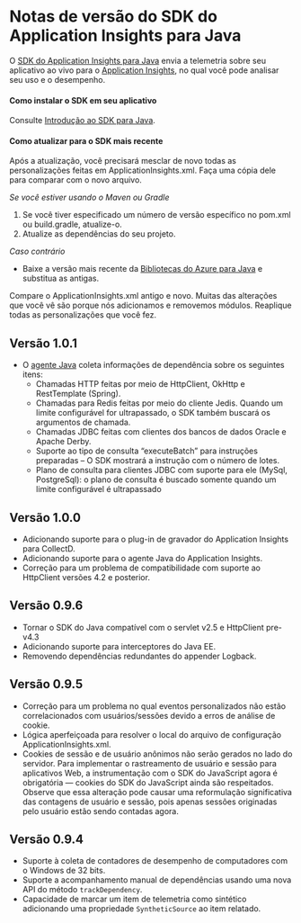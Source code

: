 <properties 
	pageTitle="Notas de versão do Application Insights para Java" 
	description="As últimas atualizações." 
	services="application-insights" 
    documentationCenter=""
	authors="alancameronwills" 
	manager="douge"/>
<tags 
	ms.service="application-insights" 
	ms.workload="tbd" 
	ms.tgt_pltfrm="ibiza" 
	ms.devlang="na" 
	ms.topic="article" 
	ms.date="06/18/2015" 
	ms.author="awills"/>
 
# Notas de versão do SDK do Application Insights para Java

O [SDK do Application Insights para Java](app-insights-java-get-started.md) envia a telemetria sobre seu aplicativo ao vivo para o [Application Insights](http://azure.microsoft.com/services/application-insights/), no qual você pode analisar seu uso e o desempenho.

#### Como instalar o SDK em seu aplicativo

Consulte [Introdução ao SDK para Java](app-insights-java-get-started.md).

#### Como atualizar para o SDK mais recente 

Após a atualização, você precisará mesclar de novo todas as personalizações feitas em ApplicationInsights.xml. Faça uma cópia dele para comparar com o novo arquivo.

*Se você estiver usando o Maven ou Gradle*

1. Se você tiver especificado um número de versão específico no pom.xml ou build.gradle, atualize-o.
2. Atualize as dependências do seu projeto.

*Caso contrário*

* Baixe a versão mais recente da [Bibliotecas do Azure para Java](http://dl.msopentech.com/lib/PackageForWindowsAzureLibrariesForJava.html) e substitua as antigas. 
 
Compare o ApplicationInsights.xml antigo e novo. Muitas das alterações que você vê são porque nós adicionamos e removemos módulos. Reaplique todas as personalizações que você fez.

## Versão 1.0.1
- O [agente Java](app-insights-java-agent.md) coleta informações de dependência sobre os seguintes itens:
	- Chamadas HTTP feitas por meio de HttpClient, OkHttp e RestTemplate (Spring).
	- Chamadas para Redis feitas por meio do cliente Jedis. Quando um limite configurável for ultrapassado, o SDK também buscará os argumentos de chamada.
	- Chamadas JDBC feitas com clientes dos bancos de dados Oracle e Apache Derby.
	- Suporte ao tipo de consulta “executeBatch” para instruções preparadas – O SDK mostrará a instrução com o número de lotes.
	- Plano de consulta para clientes JDBC com suporte para ele (MySql, PostgreSql): o plano de consulta é buscado somente quando um limite configurável é ultrapassado

## Versão 1.0.0
- Adicionando suporte para o plug-in de gravador do Application Insights para CollectD.
- Adicionando suporte para o agente Java do Application Insights.
- Correção para um problema de compatibilidade com suporte ao HttpClient versões 4.2 e posterior.

## Versão 0.9.6
- Tornar o SDK do Java compatível com o servlet v2.5 e HttpClient pre-v4.3
- Adicionando suporte para interceptores do Java EE.
- Removendo dependências redundantes do appender Logback.

## Versão 0.9.5  

- Correção para um problema no qual eventos personalizados não estão correlacionados com usuários/sessões devido a erros de análise de cookie.  
- Lógica aperfeiçoada para resolver o local do arquivo de configuração ApplicationInsights.xml.
- Cookies de sessão e de usuário anônimos não serão gerados no lado do servidor. Para implementar o rastreamento de usuário e sessão para aplicativos Web, a instrumentação com o SDK do JavaScript agora é obrigatória — cookies do SDK do JavaScript ainda são respeitados. Observe que essa alteração pode causar uma reformulação significativa das contagens de usuário e sessão, pois apenas sessões originadas pelo usuário estão sendo contadas agora.

## Versão 0.9.4

- Suporte à coleta de contadores de desempenho de computadores com o Windows de 32 bits.
- Suporte a acompanhamento manual de dependências usando uma nova API do método ```trackDependency```.
- Capacidade de marcar um item de telemetria como sintético adicionando uma propriedade ```SyntheticSource``` ao item relatado.
 

<!---HONumber=Oct15_HO3-->